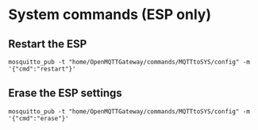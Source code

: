 # System commands (ESP only)

## Restart the ESP

`mosquitto_pub -t "home/OpenMQTTGateway/commands/MQTTtoSYS/config" -m '{"cmd":"restart"}'`

## Erase the ESP settings

`mosquitto_pub -t "home/OpenMQTTGateway/commands/MQTTtoSYS/config" -m '{"cmd":"erase"}'`

